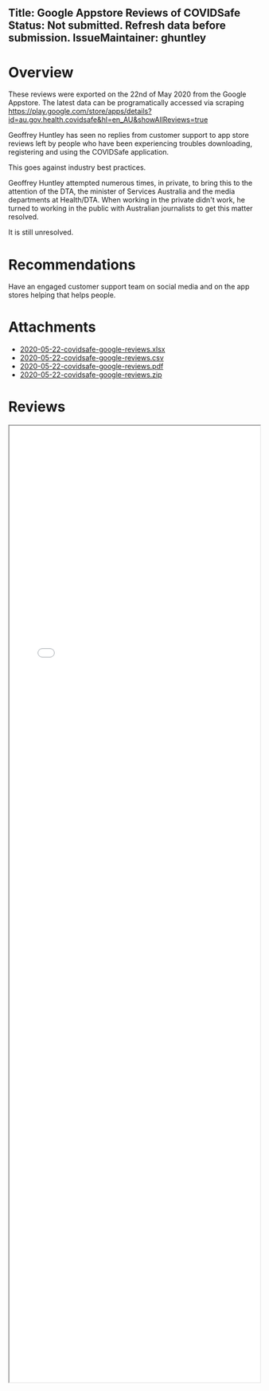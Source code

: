 Title: Google Appstore Reviews of COVIDSafe
Status: Not submitted. Refresh data before submission.
IssueMaintainer: ghuntley
---

# Overview

These reviews were exported on the 22nd of May 2020 from the Google Appstore. The latest data can be programatically accessed via scraping https://play.google.com/store/apps/details?id=au.gov.health.covidsafe&hl=en_AU&showAllReviews=true

Geoffrey Huntley has seen no replies from customer support to app store reviews left by people who have been experiencing troubles downloading, registering and using the COVIDSafe application.

This goes against industry best practices.

<?# Twitter 1256935502638272513 /?>

Geoffrey Huntley attempted numerous times, in private, to bring this to the attention of the DTA, the minister of Services Australia and the media departments at Health/DTA. When working in the private didn't work, he turned to working in the public with Australian journalists to get this matter resolved.

<?# Twitter 1257506430476640256 /?>

It is still unresolved.

# Recommendations

Have an engaged customer support team on social media and on the app stores helping that helps people.

<?# Twitter 1256946000922423296 /?>

# Attachments

- <a href="2020-05-22-covidsafe-google-reviews.xlsx">2020-05-22-covidsafe-google-reviews.xlsx</a>
- <a href="2020-05-22-covidsafe-google-reviews.csv">2020-05-22-covidsafe-google-reviews.csv</a>
- <a href="2020-05-22-covidsafe-google-reviews.pdf">2020-05-22-covidsafe-google-reviews.pdf</a>
- <a href="2020-05-22-covidsafe-google-reviews.zip">2020-05-22-covidsafe-google-reviews.zip</a>

# Reviews

<iframe src="2020-05-22-covidsafe-google-reviews.pdf" width="100%" height="1920"/>